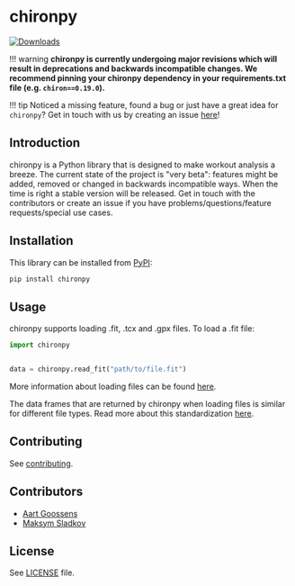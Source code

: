 # chironpy

[![Downloads](https://pepy.tech/badge/chironpy)](https://pepy.tech/project/chironpy)

!!! warning
**chironpy is currently undergoing major revisions which will result in deprecations and backwards incompatible changes. We recommend pinning your chironpy dependency in your requirements.txt file (e.g. `chiron==0.19.0`).**

!!! tip
Noticed a missing feature, found a bug or just have a great idea for `chironpy`? Get in touch with us by creating an issue [here](https://github.com/chironapp/chironpy/issues/new)!

## Introduction

chironpy is a Python library that is designed to make workout analysis a breeze. The current state of the project is "very beta": features might be added, removed or changed in backwards incompatible ways. When the time is right a stable version will be released. Get in touch with the contributors or create an issue if you have problems/questions/feature requests/special use cases.

## Installation

This library can be installed from [PyPI](https://pypi.org/project/chironpy/):

```bash
pip install chironpy
```

## Usage

chironpy supports loading .fit, .tcx and .gpx files. To load a .fit file:

```python
import chironpy


data = chironpy.read_fit("path/to/file.fit")
```

More information about loading files can be found [here](/features/data_loading/).

The data frames that are returned by chironpy when loading files is similar for different file types.
Read more about this standardization [here](/features/nomenclature/).

## Contributing

See [contributing](contributing.md).

## Contributors

- [Aart Goossens](https://github.com/AartGoossens)
- [Maksym Sladkov](https://github.com/sladkovm)

## License

See [LICENSE](LICENSE) file.
